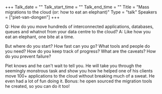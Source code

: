 +++
Talk_date = ""
Talk_start_time = ""
Talk_end_time = ""
Title = "Mass migrations to the cloud (or: how to eat an elephant)"
Type = "talk"
Speakers = ["piet-van-dongen"]
+++

Q: How do you move hundreds of interconnected applications, databases, queues and whatnot from your data centre to the cloud?
A: Like how you eat an elephant, one bite at a time.

But where do you start? How fast can you go? What tools and people do you need? How do you keep track of progress? What are the caveats? How do you prevent failure?

Piet knows and he can't wait to tell you. He will take you through the seemingly monstrous task and show you how he helped one of his clients move 100+ applications to the cloud without breaking much of a sweat. He even had a lot of fun doing it. Bonus: he open sourced the migration tools he created, so you can do it too!
